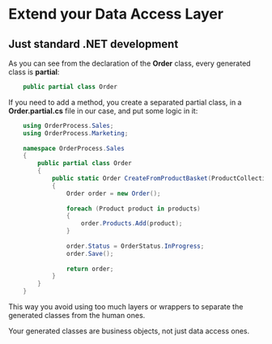 # Extend your Data Access Layer

## Just standard .NET development

As you can see from the declaration of the **Order** class, every generated class is **partial**:

```csharp
    public partial class Order
```

If you need to add a method, you create a separated partial class, in a **Order.partial.cs** file in our case, and put some logic in it:

```csharp
    using OrderProcess.Sales;
    using OrderProcess.Marketing;
    
    namespace OrderProcess.Sales
    {
        public partial class Order
        {
            public static Order CreateFromProductBasket(ProductCollection products)
            {
                Order order = new Order();
    
                foreach (Product product in products)
                {
                    order.Products.Add(product);
                }
    
                order.Status = OrderStatus.InProgress;
                order.Save();
                
                return order;
            }
        }
    }
```

This way you avoid using too much layers or wrappers to separate the generated classes from the human ones.

Your generated classes are business objects, not just data access ones.